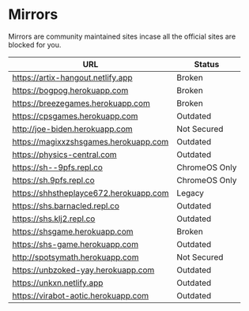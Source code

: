 # Mirrors
Mirrors are community maintained sites incase all the official sites are blocked for you.

| URL | Status |
| - | - |
| https://artix-hangout.netlify.app | Broken |
| https://bogpog.herokuapp.com | Broken |
| https://breezegames.herokuapp.com | Broken |
| https://cpsgames.herokuapp.com | Outdated |
| http://joe-biden.herokuapp.com | Not Secured |
| https://magixxzshsgames.herokuapp.com | Outdated |
| https://physics-central.com | Outdated |
| https://sh--9pfs.repl.co | ChromeOS Only |
| https://sh.9pfs.repl.co | ChromeOS Only |
| https://shhstheplayce672.herokuapp.com | Legacy |
| https://shs.barnacled.repl.co | Outdated |
| https://shs.klj2.repl.co | Outdated |
| https://shsgame.herokuapp.com | Broken |
| https://shs-game.herokuapp.com | Outdated |
| http://spotsymath.herokuapp.com | Not Secured |
| https://unbzoked-yay.herokuapp.com | Outdated |
| https://unkxn.netlify.app | Outdated |
| https://virabot-aotic.herokuapp.com | Outdated |
